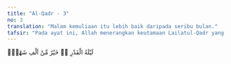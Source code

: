 ```yaml
---
title: "Al-Qadr - 3"
no: 3
translation: "Malam kemuliaan itu lebih baik daripada seribu bulan."
tafsir: "Pada ayat ini, Allah menerangkan keutamaan Lailatul-Qadr yang sebenarnya. Malam itu adalah suatu malam yang memancarkan cahaya hidayah sebagai permulaan tasyri' yang diturunkan untuk kebahagiaan manusia. Malam itu juga sebagai peletakan batu pertama syariat Islam, sebagai agama penghabisan bagi umat manusia, yang sesuai dengan kemaslahatan mereka sepanjang zaman. Malam tersebut lebih utama dari seribu bulan yang mereka lalui dengan bergelimang dosa kemusyrikan dan kesesatan yang tidak berkesudahan. Ibadah pada malam itu mempunyai nilai tambah berupa kemuliaan dan ganjaran yang lebih baik dari ibadah seribu bulan\n\nSebutan kata \"seribu\" dalam ayat ini tidak bermaksud untuk menentukan bilangannya. Akan tetapi, maksudnya untuk menyatakan banyaknya yang tidak terhingga sebagaimana yang dikehendaki dengan firman Allah:\n\nMasing-masing dari mereka ingin diberi umur seribu tahun. (al-Baqarah/2: 96).\n\nApakah ada malam yang lebih mulia daripada malam yang padanya mulai diturunkan cahaya hidayah untuk manusia setelah berabad-abad lamanya mereka berada dalam kesesatan dan kekufuran? Apakah ada kemuliaan yang lebih agung daripada malam di mana cahaya purnama ilmu makrifah ketuhanan menerangi jiwa Muhammad saw yang diutus sebagai rahmat untuk seluruh manusia, menyampaikan berita gembira dan ancaman serta memanggil mereka ke jalan yang lurus, menjadikan mereka umat yang melepaskan manusia dari belenggu perbudakan dan penindasan penguasa yang zalim di timur dan barat, dan mempersatukan mereka sesudah berpecah-belah dan bermusuh-musuhan?\n\nMaka seyogyanya umat Islam menjadikan malam tersebut sebagai hari raya karena malam itu merupakan waktu turunnya undang-undang dasar samawi yang mengarahkan manusia ke arah yang bermanfaat bagi mereka. Penurunan ini juga memperbaharui janji mereka dengan Tuhan yang berhubungan dengan jiwa dan harta sebagai tanda syukur atas nikmat pemberian-Nya serta mengharapkan pahala balasan-Nya."
---
```


لَيْلَةُ الْقَدْرِ ەۙ خَيْرٌ مِّنْ اَلْفِ شَهْرٍۗ
